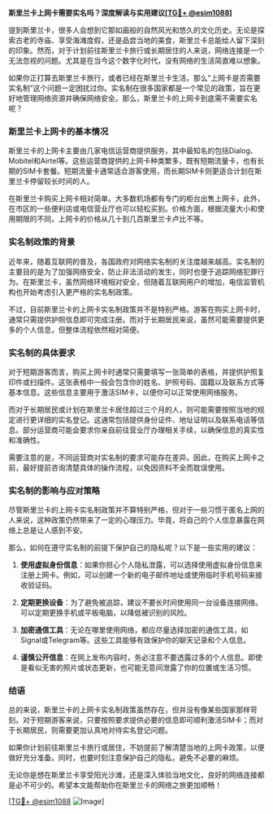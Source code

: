 **斯里兰卡上网卡需要实名吗？深度解读与实用建议[[TG💪+ @esim1088](https://t.me/s/esim1088)]**

提到斯里兰卡，很多人会想到它那如画般的自然风光和悠久的文化历史。无论是探索古老的寺庙、享受海滩度假，还是品尝当地的美食，斯里兰卡总能给人留下深刻的印象。然而，对于计划前往斯里兰卡旅行或长期居住的人来说，网络连接是一个无法忽视的问题。尤其是在当今这个数字化时代，没有网络的生活简直难以想象。

如果你正打算去斯里兰卡旅行，或者已经在斯里兰卡生活，那么“上网卡是否需要实名制”这个问题一定困扰过你。实名制在很多国家都是一个常见的政策，旨在更好地管理网络资源并确保网络安全。那么，斯里兰卡的上网卡到底需不需要实名呢？

### 斯里兰卡上网卡的基本情况

斯里兰卡的上网卡主要由几家电信运营商提供服务，其中最知名的包括Dialog、Mobitel和Airtel等。这些运营商提供的上网卡种类繁多，既有短期流量卡，也有长期的SIM卡套餐。短期流量卡通常适合游客使用，而长期SIM卡则更适合计划在斯里兰卡停留较长时间的人。

在斯里兰卡购买上网卡相对简单。大多数机场都有专门的柜台出售上网卡，此外，在市区的一些便利店或电信营业厅也可以轻松买到。价格方面，根据流量大小和使用期限的不同，上网卡的价格从几十到几百斯里兰卡卢比不等。

### 实名制政策的背景

近年来，随着互联网的普及，各国政府对网络实名制的关注度越来越高。实名制的主要目的是为了加强网络安全，防止非法活动的发生，同时也便于追踪网络犯罪行为。在斯里兰卡，虽然网络环境相对安全，但随着互联网用户的增加，电信监管机构也开始考虑引入更严格的实名制政策。

不过，目前斯里兰卡的上网卡实名制政策并不是特别严格。游客在购买上网卡时，通常只需提供护照信息即可完成注册。而对于长期居民来说，虽然可能需要提供更多的个人信息，但整体流程依然相对简便。

### 实名制的具体要求

对于短期游客而言，购买上网卡时通常只需要填写一张简单的表格，并提供护照复印件或扫描件。这张表格中一般会包含你的姓名、护照号码、国籍以及联系方式等基本信息。这些信息主要用于激活SIM卡，以便你可以正常使用网络服务。

而对于长期居民或计划在斯里兰卡居住超过三个月的人，则可能需要按照当地的规定进行更详细的实名登记。这通常包括提供身份证件、地址证明以及联系电话等信息。部分运营商可能会要求你亲自前往营业厅办理相关手续，以确保信息的真实性和准确性。

需要注意的是，不同运营商对实名制的要求可能存在差异。因此，在购买上网卡之前，最好提前咨询清楚具体的操作流程，以免因资料不全而耽误使用。

### 实名制的影响与应对策略

尽管斯里兰卡的上网卡实名制政策并不算特别严格，但对于一些习惯于匿名上网的人来说，这种政策仍然带来了一定的心理压力。毕竟，将自己的个人信息暴露在网络上总是让人感到不安。

那么，如何在遵守实名制的前提下保护自己的隐私呢？以下是一些实用的建议：

1. **使用虚拟身份信息**：如果你担心个人隐私泄露，可以选择使用虚拟身份信息来注册上网卡。例如，可以创建一个新的电子邮件地址或使用临时手机号码来接收验证码。
   
2. **定期更换设备**：为了避免被追踪，建议不要长时间使用同一台设备连接网络。可以定期更换手机或平板电脑，以降低被识别的风险。

3. **加密通信工具**：无论在哪里使用网络，都应尽量选择加密的通信工具，如Signal或Telegram等。这些工具能够有效保护你的聊天记录和个人信息。

4. **谨慎公开信息**：在网上发布内容时，务必注意不要透露过多的个人信息。即使是看似无害的照片或状态更新，也可能无意间泄露了你的位置或生活习惯。

### 结语

总的来说，斯里兰卡的上网卡实名制政策虽然存在，但并没有像某些国家那样苛刻。对于短期游客来说，只要按照要求提供必要的信息即可顺利激活SIM卡；而对于长期居民，则需要更加认真地对待实名登记问题。

如果你计划前往斯里兰卡旅行或居住，不妨提前了解清楚当地的上网卡政策，以便做好充分准备。同时，也要时刻注意保护自己的隐私，避免不必要的麻烦。

无论你是想在斯里兰卡享受阳光沙滩，还是深入体验当地文化，良好的网络连接都是必不可少的。希望本文能帮助你在斯里兰卡的网络之旅更加顺畅！

[[TG💪+ @esim1088](https://t.me/s/esim1088) ![Image](https://i.postimg.cc/4NQfJmqS/Snipaste-2025-05-13-00-14-12.png)]